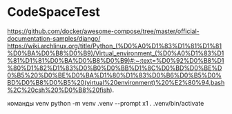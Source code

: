 # CodeSpaceTest
https://github.com/docker/awesome-compose/tree/master/official-documentation-samples/django/
https://wiki.archlinux.org/title/Python_(%D0%A0%D1%83%D1%81%D1%81%D0%BA%D0%B8%D0%B9)/Virtual_environment_(%D0%A0%D1%83%D1%81%D1%81%D0%BA%D0%B8%D0%B9)#:~:text=%D0%92%D0%B8%D1%80%D1%82%D1%83%D0%B0%D0%BB%D1%8C%D0%BD%D0%BE%D0%B5%20%D0%BE%D0%BA%D1%80%D1%83%D0%B6%D0%B5%D0%BD%D0%B8%D0%B5%20(virtual%20environment)%20%E2%80%94,bash%2C%20csh%20%D0%B8%20fish).


команды venv
python -m venv .venv --prompt x1
. .venv/bin/activate